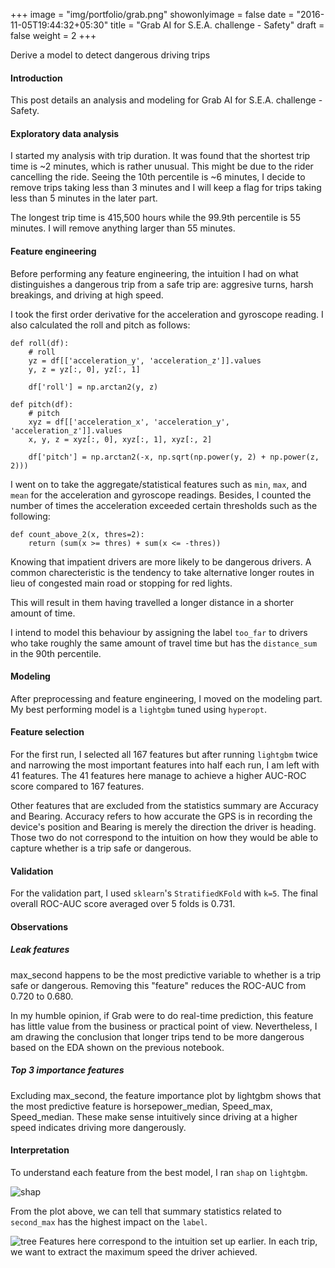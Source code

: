 +++
image = "img/portfolio/grab.png"
showonlyimage = false
date = "2016-11-05T19:44:32+05:30"
title = "Grab AI for S.E.A. challenge - Safety"
draft = false
weight = 2
+++

Derive a model to detect dangerous driving trips
<!--more-->

#### Introduction
This post details an analysis and modeling for Grab AI for S.E.A. challenge - Safety.

#### Exploratory data analysis
I started my analysis with trip duration. It was found that the shortest trip time is ~2 minutes, which is rather unusual. This might be due to the rider cancelling the ride. Seeing the 10th percentile is ~6 minutes, I decide to remove trips taking less than 3 minutes and I will keep a flag for trips taking less than 5 minutes in the later part.

The longest trip time is 415,500 hours while the 99.9th percentile is 55 minutes. I will remove anything larger than 55 minutes.

#### Feature engineering
Before performing any feature engineering, the intuition I had on what distinguishes a dangerous trip from a safe trip are: aggresive turns, harsh breakings, and driving at high speed.

I took the first order derivative for the acceleration and gyroscope reading. I also calculated the roll and pitch as follows:
```
def roll(df):
    # roll  
    yz = df[['acceleration_y', 'acceleration_z']].values
    y, z = yz[:, 0], yz[:, 1]
       
    df['roll'] = np.arctan2(y, z)
    
def pitch(df):
    # pitch
    xyz = df[['acceleration_x', 'acceleration_y', 'acceleration_z']].values
    x, y, z = xyz[:, 0], xyz[:, 1], xyz[:, 2]
    
    df['pitch'] = np.arctan2(-x, np.sqrt(np.power(y, 2) + np.power(z, 2)))
```
I went on to take the aggregate/statistical features such as `min`, `max`, and `mean` for the acceleration and gyroscope readings. Besides, I counted the number of times the acceleration exceeded certain thresholds such as the following:
```
def count_above_2(x, thres=2):
    return (sum(x >= thres) + sum(x <= -thres))  
```

Knowing that impatient drivers are more likely to be dangerous drivers. A common charecteristic is the tendency to take alternative longer routes in lieu of congested main road or stopping for red lights.

This will result in them having travelled a longer distance in a shorter amount of time.

I intend to model this behaviour by assigning the label `too_far` to drivers who take roughly the same amount of travel time but has the `distance_sum` in the 90th percentile.

#### Modeling
After preprocessing and feature engineering, I moved on the modeling part. My best performing model is a `lightgbm` tuned using `hyperopt`.

#### Feature selection
For the first run, I selected all 167 features but after running `lightgbm` twice and narrowing the most important features into half each run, I am left with 41 features. The 41 features here manage to achieve a higher AUC-ROC score compared to 167 features.

Other features that are excluded from the statistics summary are Accuracy and Bearing. Accuracy refers to how accurate the GPS is in recording the device's position and Bearing is merely the direction the driver is heading. Those two do not correspond to the intuition on how they would be able to capture whether is a trip safe or dangerous.

#### Validation
For the validation part, I used `sklearn`'s `StratifiedKFold` with `k=5`. The final overall ROC-AUC score averaged over 5 folds is 0.731.

#### Observations
##### Leak features
max_second happens to be the most predictive variable to whether is a trip safe or dangerous. Removing this "feature" reduces the ROC-AUC from 0.720 to 0.680.

In my humble opinion, if Grab were to do real-time prediction, this feature has little value from the business or practical point of view. Nevertheless, I am drawing the conclusion that longer trips tend to be more dangerous based on the EDA shown on the previous notebook.

##### Top 3 importance features
Excluding max_second, the feature importance plot by lightgbm shows that the most predictive feature is horsepower_median, Speed_max, Speed_median. These make sense intuitively since driving at a higher speed indicates driving more dangerously.

#### Interpretation
To understand each feature from the best model, I ran `shap` on `lightgbm`.

![shap][1]

From the plot above, we can tell that summary statistics related to `second_max` has the highest impact on the `label`.

![tree][2]
Features here correspond to the intuition set up earlier. In each trip, we want to extract the maximum speed the driver achieved.

[1]: /img/portfolio/shap.png
[2]: /img/portfolio/tree.png